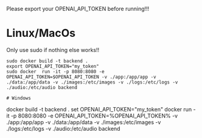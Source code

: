 Please export your OPENAI_API_TOKEN before running!!!


# Linux/MacOs
Only use sudo if nothing else works!!
```
sudo docker build -t backend .
export OPENAI_API_TOKEN="my_token"
sudo docker  run -it -p 8080:8080 -e OPENAI_API_TOKEN=$OPENAI_API_TOKEN -v ./app:/app/app -v  ./data:/app/data -v ./images:/etc/images -v ./logs:/etc/logs -v ./audio:/etc/audio backend

# Windows
```
docker build -t backend .
set OPENAI_API_TOKEN="my_token"
docker  run -it -p 8080:8080 -e OPENAI_API_TOKEN=%OPENAI_API_TOKEN% -v ./app:/app/app -v  ./data:/app/data -v ./images:/etc/images -v ./logs:/etc/logs -v ./audio:/etc/audio backend
```